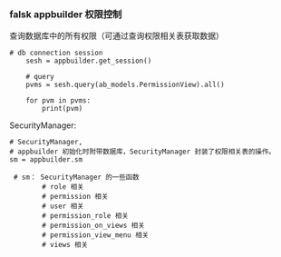 ### falsk appbuilder 权限控制

查询数据库中的所有权限（可通过查询权限相关表获取数据）

```
# db connection session
    sesh = appbuilder.get_session()

    # query
    pvms = sesh.query(ab_models.PermissionView).all()

    for pvm in pvms:
        print(pvm)
```

SecurityManager:

```
# SecurityManager,
# appbuilder 初始化时附带数据库，SecurityManager 封装了权限相关表的操作。
sm = appbuilder.sm

 # sm： SecurityManager 的一些函数
        # role 相关
        # permission 相关
        # user 相关
        # permission_role 相关
        # permission_on_views 相关
        # permission_view_menu 相关
        # views 相关
```

